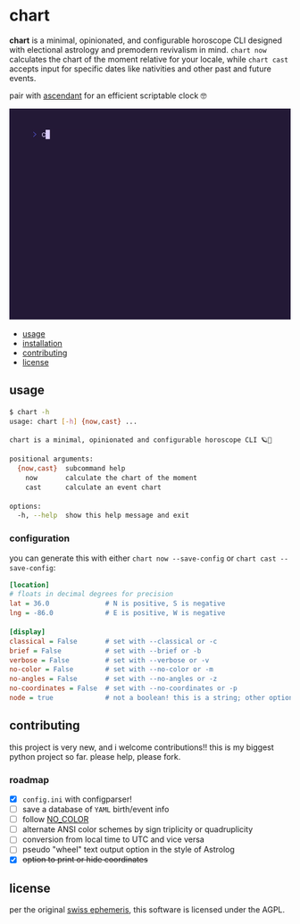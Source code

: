 # chart

**chart** is a minimal, opinionated, and configurable horoscope CLI designed with electional astrology and premodern revivalism in mind. `chart now` calculates the chart of the moment relative for your locale, while `chart cast` accepts input for specific dates like nativities and other past and future events.

pair with [ascendant](https://codeberg.org/sailorfe/ascendant) for an efficient scriptable clock 🤓

![made with vhs by charm](./chart-moonqueen.gif)

- [usage](#usage)
- [installation](#installation)
- [contributing](#contributing)
- [license](#license)

<a name="usage"></a>
## usage

```sh
$ chart -h
usage: chart [-h] {now,cast} ...

chart is a minimal, opinionated and configurable horoscope CLI 🪐🌌

positional arguments:
  {now,cast}  subcommand help
    now       calculate the chart of the moment
    cast      calculate an event chart

options:
  -h, --help  show this help message and exit

```

### configuration

you can generate this with either `chart now --save-config` or `chart cast --save-config`:

```ini
[location]
# floats in decimal degrees for precision
lat = 36.0              # N is positive, S is negative
lng = -86.0             # E is positive, W is negative

[display]
classical = False       # set with --classical or -c
brief = False           # set with --brief or -b
verbose = False         # set with --verbose or -v
no-color = False        # set with --no-color or -m
no-angles = False       # set with --no-angles or -z
no-coordinates = False  # set with --no-coordinates or -p
node = true             # not a boolean! this is a string; other option is 'mean'
```

<a name="contributing"></a>
## contributing

this project is very new, and i welcome contributions!! this is my biggest python project so far. please help, please fork.

### roadmap

- [x] `config.ini` with configparser!
- [ ] save a database of `YAML` birth/event info
- [ ] follow [NO_COLOR](https://no-color.org)
- [ ] alternate ANSI color schemes by sign triplicity or quadruplicity
- [ ] conversion from local time to UTC and vice versa
- [ ] pseudo "wheel" text output option in the style of Astrolog
- [x] ~~option to print or hide coordinates~~

<a name="license"></a>
## license

per the original [swiss ephemeris](https://www.astro.com/swisseph/swephinfo_e.htm), this software is licensed under the AGPL.
